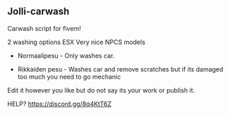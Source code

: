 Jolli-carwash
------------------------------------------------------------------------------------------------
Carwash script for fivem!

2 washing options
ESX
Very nice NPCS models

- Normaalipesu - Only washes car.

 - Rikkaiden pesu - Washes car and remove scratches but if its damaged too much you need to go mechanic



Edit it however you like but do not say its your work or publish it.

HELP? 
https://discord.gg/8q4KtT6Z
